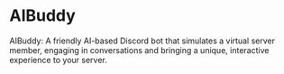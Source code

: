 # AIBuddy
 AIBuddy: A friendly AI-based Discord bot that simulates a virtual server member, engaging in conversations and bringing a unique, interactive experience to your server.
